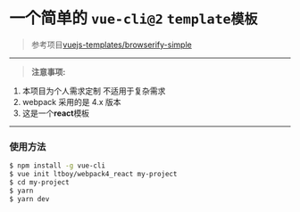 # 一个简单的 `vue-cli@2` `template模板`

> 参考项目[vuejs-templates/browserify-simple](https://github.com/vuejs-templates/browserify-simple)

---

> **注意事项:**

1. 本项目为个人需求定制 不适用于复杂需求
2. webpack 采用的是 4.x 版本
3. 这是一个**react**模板

---

### 使用方法

```bash
$ npm install -g vue-cli
$ vue init ltboy/webpack4_react my-project
$ cd my-project
$ yarn
$ yarn dev
```
